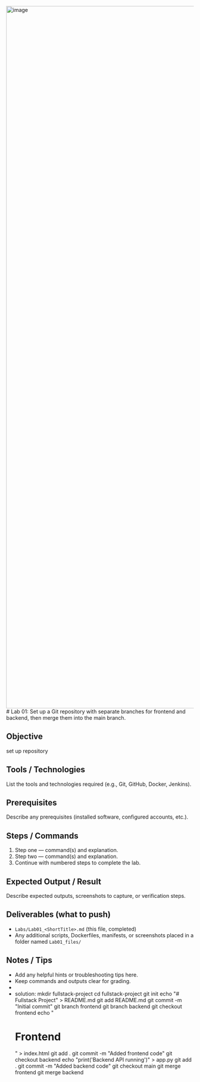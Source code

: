 <img width="3200" height="1886" alt="image" src="https://github.com/user-attachments/assets/37017f14-7678-47dc-9d84-63d2293cbf59" /># Lab 01: Set up a Git repository with separate branches for frontend and backend, then merge them into the main branch.

## Objective
set up repository

## Tools / Technologies
List the tools and technologies required (e.g., Git, GitHub, Docker, Jenkins).

## Prerequisites
Describe any prerequisites (installed software, configured accounts, etc.).

## Steps / Commands
1. Step one — command(s) and explanation.
2. Step two — command(s) and explanation.
3. Continue with numbered steps to complete the lab.

## Expected Output / Result
Describe expected outputs, screenshots to capture, or verification steps.

## Deliverables (what to push)
- `Labs/Lab01_<ShortTitle>.md` (this file, completed)
- Any additional scripts, Dockerfiles, manifests, or screenshots placed in a folder named `Lab01_files/`

## Notes / Tips
- Add any helpful hints or troubleshooting tips here.
- Keep commands and outputs clear for grading.
- 
- solution: 
mkdir fullstack-project
cd fullstack-project
git init
echo "# Fullstack Project" > README.md
git add README.md
git commit -m "Initial commit"
git branch frontend
git branch backend
git checkout frontend
echo "<h1>Frontend</h1>" > index.html
git add .
git commit -m "Added frontend code"
git checkout backend
echo "print('Backend API running')" > app.py
git add .
git commit -m "Added backend code"
git checkout main
git merge frontend
git merge backend

